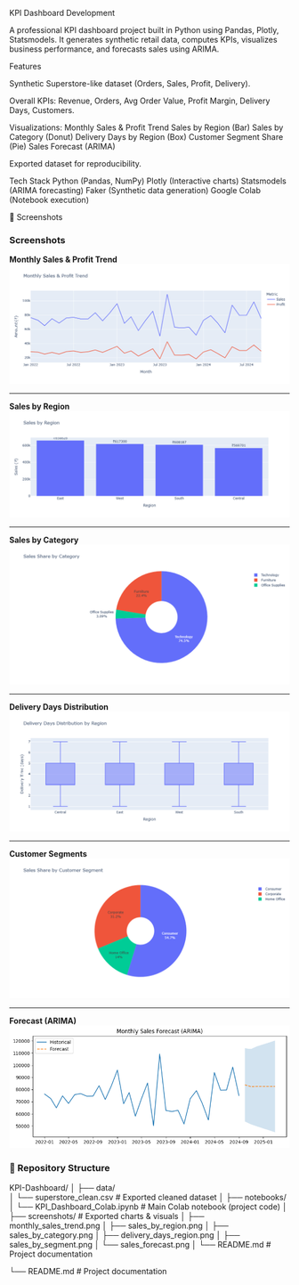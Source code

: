 KPI Dashboard Development

A professional KPI dashboard project built in Python using Pandas, Plotly, Statsmodels.
It generates synthetic retail data, computes KPIs, visualizes business performance, and forecasts sales using ARIMA.

Features

Synthetic Superstore-like dataset (Orders, Sales, Profit, Delivery).

Overall KPIs: Revenue, Orders, Avg Order Value, Profit Margin, Delivery Days, Customers.

Visualizations:
Monthly Sales & Profit Trend
Sales by Region (Bar)
Sales by Category (Donut)
Delivery Days by Region (Box)
Customer Segment Share (Pie)
Sales Forecast (ARIMA)

Exported dataset for reproducibility.

Tech Stack
Python (Pandas, NumPy)
Plotly (Interactive charts)
Statsmodels (ARIMA forecasting)
Faker (Synthetic data generation)
Google Colab (Notebook execution)

📸 Screenshots
### Screenshots

**Monthly Sales & Profit Trend**  
![Monthly Sales](screenshots/monthly_sales_trend.png)

---

**Sales by Region**  
![Sales by Region](screenshots/sales_by_region.png)

---

**Sales by Category**  
![Sales by Category](screenshots/sales_by_category.png)

---

**Delivery Days Distribution**  
![Delivery Days](screenshots/delivery_days_region.png)

---

**Customer Segments**  
![Customer Segments](screenshots/sales_by_segment.png)

---

**Forecast (ARIMA)**  
![Forecast](screenshots/sales_forecast.png)

### 📂 Repository Structure

KPI-Dashboard/
│
├── data/  
│   └── superstore_clean.csv       # Exported cleaned dataset
│
├── notebooks/  
│   └── KPI_Dashboard_Colab.ipynb  # Main Colab notebook (project code)
│
├── screenshots/                   # Exported charts & visuals
│   ├── monthly_sales_trend.png
│   ├── sales_by_region.png
│   ├── sales_by_category.png
│   ├── delivery_days_region.png
│   ├── sales_by_segment.png
│   └── sales_forecast.png
│
└── README.md                      # Project documentation

└── README.md                      # Project documentation



